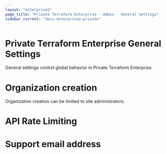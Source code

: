 ```yaml
---
layout: "enterprise2"
page_title: "Private Terraform Enterprise - Admin - General Settings"
sidebar_current: "docs-enterprise2-private"
---
```


# Private Terraform Enterprise General Settings

General settings control global behavior in Private Terraform Enterprise.

# Organization creation

Organization creation can be limited to site administrators.

# API Rate Limiting

# Support email address